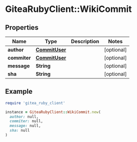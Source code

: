 # GiteaRubyClient::WikiCommit

## Properties

| Name | Type | Description | Notes |
| ---- | ---- | ----------- | ----- |
| **author** | [**CommitUser**](CommitUser.md) |  | [optional] |
| **commiter** | [**CommitUser**](CommitUser.md) |  | [optional] |
| **message** | **String** |  | [optional] |
| **sha** | **String** |  | [optional] |

## Example

```ruby
require 'gitea_ruby_client'

instance = GiteaRubyClient::WikiCommit.new(
  author: null,
  commiter: null,
  message: null,
  sha: null
)
```


